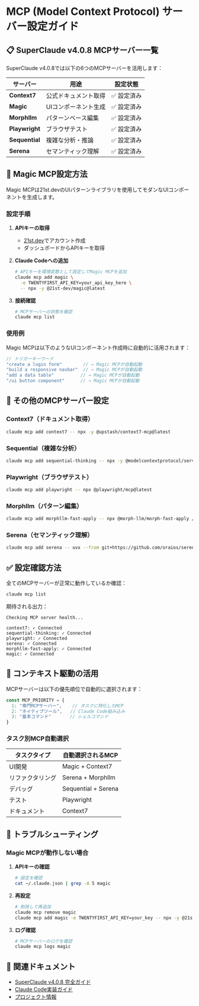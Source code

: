# MCP (Model Context Protocol) サーバー設定ガイド

## 📋 SuperClaude v4.0.8 MCPサーバー一覧

SuperClaude v4.0.8では以下の6つのMCPサーバーを活用します：

| サーバー | 用途 | 設定状態 |
|----------|------|----------|
| **Context7** | 公式ドキュメント取得 | ✅ 設定済み |
| **Magic** | UIコンポーネント生成 | ✅ 設定済み |
| **Morphllm** | パターンベース編集 | ✅ 設定済み |
| **Playwright** | ブラウザテスト | ✅ 設定済み |
| **Sequential** | 複雑な分析・推論 | ✅ 設定済み |
| **Serena** | セマンティック理解 | ✅ 設定済み |

## 🚀 Magic MCP設定方法

Magic MCPは21st.devのUIパターンライブラリを使用してモダンなUIコンポーネントを生成します。

### 設定手順

1. **APIキーの取得**
   - [21st.dev](https://21st.dev)でアカウント作成
   - ダッシュボードからAPIキーを取得

2. **Claude Codeへの追加**
   ```bash
   # APIキーを環境変数として設定してMagic MCPを追加
   claude mcp add magic \
     -e TWENTYFIRST_API_KEY=your_api_key_here \
     -- npx -y @21st-dev/magic@latest
   ```

3. **接続確認**
   ```bash
   # MCPサーバーの状態を確認
   claude mcp list
   ```

### 使用例

Magic MCPは以下のようなUIコンポーネント作成時に自動的に活用されます：

```typescript
// トリガーキーワード
"create a login form"        // → Magic MCPが自動起動
"build a responsive navbar"  // → Magic MCPが自動起動
"add a data table"          // → Magic MCPが自動起動
"/ui button component"      // → Magic MCPが自動起動
```

## 🔧 その他のMCPサーバー設定

### Context7（ドキュメント取得）
```bash
claude mcp add context7 -- npx -y @upstash/context7-mcp@latest
```

### Sequential（複雑な分析）
```bash
claude mcp add sequential-thinking -- npx -y @modelcontextprotocol/server-sequential-thinking
```

### Playwright（ブラウザテスト）
```bash
claude mcp add playwright -- npx @playwright/mcp@latest
```

### Morphllm（パターン編集）
```bash
claude mcp add morphllm-fast-apply -- npx @morph-llm/morph-fast-apply /home/
```

### Serena（セマンティック理解）
```bash
claude mcp add serena -- uvx --from git+https://github.com/oraios/serena serena start-mcp-server
```

## ✅ 設定確認方法

全てのMCPサーバーが正常に動作しているか確認：

```bash
claude mcp list
```

期待される出力：
```
Checking MCP server health...

context7: ✓ Connected
sequential-thinking: ✓ Connected
playwright: ✓ Connected
serena: ✓ Connected
morphllm-fast-apply: ✓ Connected
magic: ✓ Connected
```

## 🎯 コンテキスト駆動の活用

MCPサーバーは以下の優先順位で自動的に選択されます：

```typescript
const MCP_PRIORITY = {
  1: "専門MCPサーバー",    // タスクに特化したMCP
  2: "ネイティブツール",   // Claude Code組み込み
  3: "基本コマンド"       // シェルコマンド
}
```

### タスク別MCP自動選択

| タスクタイプ | 自動選択されるMCP |
|------------|------------------|
| UI開発 | Magic + Context7 |
| リファクタリング | Serena + Morphllm |
| デバッグ | Sequential + Serena |
| テスト | Playwright |
| ドキュメント | Context7 |

## 📝 トラブルシューティング

### Magic MCPが動作しない場合

1. **APIキーの確認**
   ```bash
   # 設定を確認
   cat ~/.claude.json | grep -A 5 magic
   ```

2. **再設定**
   ```bash
   # 削除して再追加
   claude mcp remove magic
   claude mcp add magic -e TWENTYFIRST_API_KEY=your_key -- npx -y @21st-dev/magic@latest
   ```

3. **ログ確認**
   ```bash
   # MCPサーバーのログを確認
   claude mcp logs magic
   ```

## 🔗 関連ドキュメント

- [SuperClaude v4.0.8 完全ガイド](../SUPERCLAUDE_FINAL.md)
- [Claude Code実装ガイド](../CLAUDE.md)
- [プロジェクト情報](../PROJECT_INFO.md)